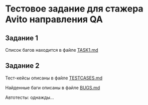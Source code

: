 # Тестовое задание для стажера Avito направления QA
## Задание 1
Список багов находится в файле [TASK1.md]()
## Задание 2
Тест-кейсы описаны в файле [TESTCASES.md](https://github.com/TheSund/Avito-QA-trainee-assignment/blob/main/TESTCASES.md)

Найденные баги описаны в файле [BUGS.md](https://github.com/TheSund/Avito-QA-trainee-assignment/blob/main/BUGS.md)

Автотесты: однажды...
